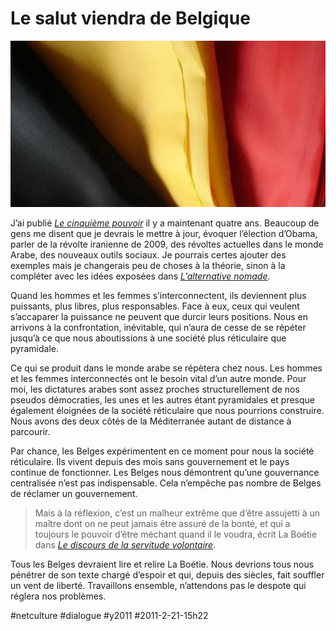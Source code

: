 # Le salut viendra de Belgique

![](_i/Tissus-pour-drapeau-belge1.webp)

J’ai publié *[Le cinquième pouvoir](../../page/le-cinquieme-pouvoir)* il y a maintenant quatre ans. Beaucoup de gens me disent que je devrais le mettre à jour, évoquer l’élection d’Obama, parler de la révolte iranienne de 2009, des révoltes actuelles dans le monde Arabe, des nouveaux outils sociaux. Je pourrais certes ajouter des exemples mais je changerais peu de choses à la théorie, sinon à la compléter avec les idées exposées dans *[L’alternative nomade](../../books/alternative-nomade.md)*.

Quand les hommes et les femmes s’interconnectent, ils deviennent plus puissants, plus libres, plus responsables. Face à eux, ceux qui veulent s’accaparer la puissance ne peuvent que durcir leurs positions. Nous en arrivons à la confrontation, inévitable, qui n’aura de cesse de se répéter jusqu’à ce que nous aboutissions à une société plus réticulaire que pyramidale.

Ce qui se produit dans le monde arabe se répètera chez nous. Les hommes et les femmes interconnectés ont le besoin vital d’un autre monde. Pour moi, les dictatures arabes sont assez proches structurellement de nos pseudos démocraties, les unes et les autres étant pyramidales et presque également éloignées de la société réticulaire que nous pourrions construire. Nous avons des deux côtés de la Méditerranée autant de distance à parcourir.

Par chance, les Belges expérimentent en ce moment pour nous la société réticulaire. Ils vivent depuis des mois sans gouvernement et le pays continue de fonctionner. Les Belges nous démontrent qu’une gouvernance centralisée n’est pas indispensable. Cela n’empêche pas nombre de Belges de réclamer un gouvernement.

> Mais à la réflexion, c’est un malheur extrême que d’être assujetti à un maître dont on ne peut jamais être assuré de la bonté, et qui a toujours le pouvoir d’être méchant quand il le voudra, écrit La Boétie dans [*Le discours de la servitude volontaire*](http://fr.wikisource.org/wiki/Discours_de_la_servitude_volontaire).

Tous les Belges devraient lire et relire La Boétie. Nous devrions tous nous pénétrer de son texte chargé d’espoir et qui, depuis des siècles, fait souffler un vent de liberté. Travaillons ensemble, n’attendons pas le despote qui réglera nos problèmes.

#netculture #dialogue #y2011 #2011-2-21-15h22
